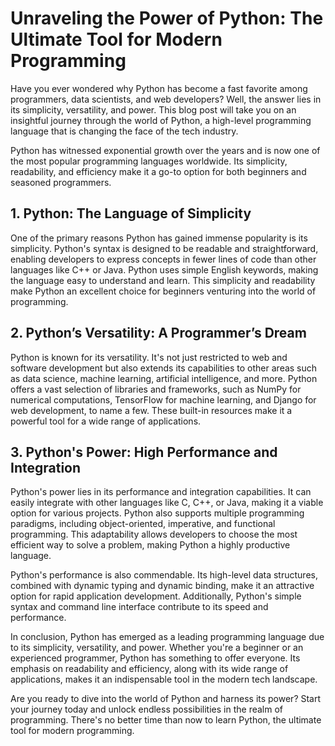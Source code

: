 # Unraveling the Power of Python: The Ultimate Tool for Modern Programming

Have you ever wondered why Python has become a fast favorite among programmers, data scientists, and web developers? Well, the answer lies in its simplicity, versatility, and power. This blog post will take you on an insightful journey through the world of Python, a high-level programming language that is changing the face of the tech industry.

Python has witnessed exponential growth over the years and is now one of the most popular programming languages worldwide. Its simplicity, readability, and efficiency make it a go-to option for both beginners and seasoned programmers. 

## 1. Python: The Language of Simplicity

One of the primary reasons Python has gained immense popularity is its simplicity. Python's syntax is designed to be readable and straightforward, enabling developers to express concepts in fewer lines of code than other languages like C++ or Java. Python uses simple English keywords, making the language easy to understand and learn. This simplicity and readability make Python an excellent choice for beginners venturing into the world of programming.

## 2. Python’s Versatility: A Programmer’s Dream

Python is known for its versatility. It's not just restricted to web and software development but also extends its capabilities to other areas such as data science, machine learning, artificial intelligence, and more. Python offers a vast selection of libraries and frameworks, such as NumPy for numerical computations, TensorFlow for machine learning, and Django for web development, to name a few. These built-in resources make it a powerful tool for a wide range of applications.

## 3. Python's Power: High Performance and Integration

Python's power lies in its performance and integration capabilities. It can easily integrate with other languages like C, C++, or Java, making it a viable option for various projects. Python also supports multiple programming paradigms, including object-oriented, imperative, and functional programming. This adaptability allows developers to choose the most efficient way to solve a problem, making Python a highly productive language.

Python's performance is also commendable. Its high-level data structures, combined with dynamic typing and dynamic binding, make it an attractive option for rapid application development. Additionally, Python's simple syntax and command line interface contribute to its speed and performance.

In conclusion, Python has emerged as a leading programming language due to its simplicity, versatility, and power. Whether you're a beginner or an experienced programmer, Python has something to offer everyone. Its emphasis on readability and efficiency, along with its wide range of applications, makes it an indispensable tool in the modern tech landscape.

Are you ready to dive into the world of Python and harness its power? Start your journey today and unlock endless possibilities in the realm of programming. There's no better time than now to learn Python, the ultimate tool for modern programming.